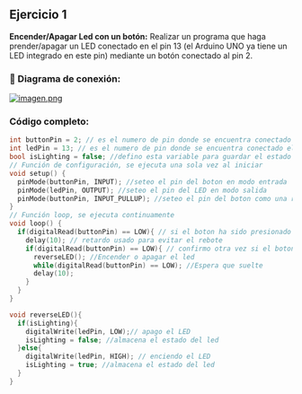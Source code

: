 ## Ejercicio 1

**Encender/Apagar Led con un botón:** Realizar un programa que haga prender/apagar un LED conectado en el pin 13 (el Arduino UNO ya tiene un LED integrado en este pin) mediante un botón conectado al pin 2.

### 📌 Diagrama de conexión:

[![imagen.png](https://i.postimg.cc/d1RtYbcz/imagen.png)](https://postimg.cc/9RMjPNMp)


### Código completo:

```cpp
int buttonPin = 2; // es el numero de pin donde se encuentra conectado el boton
int ledPin = 13; // es el numero de pin donde se encuentra conectado el led
bool isLighting = false; //defino esta variable para guardar el estado del led
// Función de configuración, se ejecuta una sola vez al iniciar
void setup() {
  pinMode(buttonPin, INPUT); //seteo el pin del boton en modo entrada
  pinMode(ledPin, OUTPUT); //seteo el pin del LED en modo salida
  pinMode(buttonPin, INPUT_PULLUP); //seteo el pin del boton como una resistencia a alta
}
// Función loop, se ejecuta continuamente
void loop() {
  if(digitalRead(buttonPin) == LOW){ // si el boton ha sido presionado
    delay(10); // retardo usado para evitar el rebote
    if(digitalRead(buttonPin) == LOW){ // confirmo otra vez si el boton ha sido presionado
      reverseLED(); //Encender o apagar el led
      while(digitalRead(buttonPin) == LOW); //Espera que suelte
      delay(10);
    }
  }
}

void reverseLED(){
  if(isLighting){
    digitalWrite(ledPin, LOW);// apago el LED
    isLighting = false; //almacena el estado del led
  }else{
    digitalWrite(ledPin, HIGH); // enciendo el LED
    isLighting = true; //almacena el estado del led
  }
}
```
